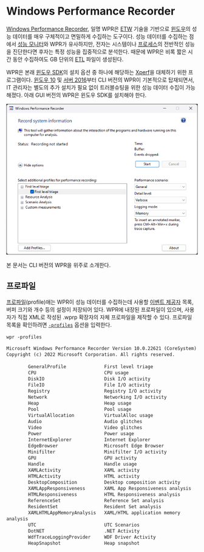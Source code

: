 # Windows Performance Recorder
[Windows Performance Recorder](https://learn.microsoft.com/en-us/windows-hardware/test/wpt/windows-performance-recorder), 일명 WPR은 [ETW](ETW.md) 기술을 기반으로 [윈도우](Windows.md)의 성능 데이터를 매우 구체적이고 면밀하게 수집하는 도구이다. 성능 데이터를 수집하는 점에서 [성능 모니터](Performance_Monitor.md)와 WPR가 유사하지만, 전자는 시스템이나 [프로세스](Process.md)의 전반적인 성능을 진단한다면 후자는 특정 성능을 집중적으로 분석한다. 때문에 WPR은 비록 짧은 시간 동안 수집하여도 GB 단위의 [ETL](ETW.md#이벤트-추적-로그) 파일이 생성된다.

WPR은 본래 [윈도우 SDK](https://aka.ms/windowssdk)의 설치 옵션 중 하나에 해당하는 [Xperf](https://learn.microsoft.com/en-us/previous-versions/windows/it-pro/windows-8.1-and-8/hh162920(v=win.10))을 대체하기 위한 프로그램이다. [윈도우 10](https://ko.wikipedia.org/wiki/윈도우_10) 및 [서버 2016](https://ko.wikipedia.org/wiki/윈도우_서버_2016)부터 CLI 버전의 WPR이 기본적으로 탑재되면서, IT 관리자는 별도의 추가 설치가 필요 없이 트러블슈팅을 위한 성능 데이터 수집이 가능해졌다. 아래 GUI 버전의 WPR은 윈도우 SDK를 설치해야 한다.

![GUI 버전의 WPR인 wprui.exe 실행 화면](./images/wprui_startup.png)

본 문서는 CLI 버전의 WPR을 위주로 소개한다.

## 프로파일
[프로파일](https://learn.microsoft.com/en-us/windows-hardware/test/wpt/recording-profiles)(profile)애는 WPR이 성능 데이터를 수집하는데 사용할 [이벤트 제공자](ETW.md) 목록, 버퍼 크기와 개수 등의 설정이 저장되어 있다. WPR에 내장된 프로파일이 있으며, 사용자가 직접 XML로 작성된 .wprp 확장자의 자체 프로파일을 제작할 수 있다. 프로파일 목록을 확인하려면 [`-profiles`](https://learn.microsoft.com/en-us/windows-hardware/test/wpt/wpr-command-line-options#profiles) 옵션을 입력한다.

```terminal
wpr -profiles
```
```
Microsoft Windows Performance Recorder Version 10.0.22621 (CoreSystem)
Copyright (c) 2022 Microsoft Corporation. All rights reserved.

        GeneralProfile              First level triage
        CPU                         CPU usage
        DiskIO                      Disk I/O activity
        FileIO                      File I/O activity
        Registry                    Registry I/O activity
        Network                     Networking I/O activity
        Heap                        Heap usage
        Pool                        Pool usage
        VirtualAllocation           VirtualAlloc usage
        Audio                       Audio glitches
        Video                       Video glitches
        Power                       Power usage
        InternetExplorer            Internet Explorer
        EdgeBrowser                 Microsoft Edge Browser
        Minifilter                  Minifilter I/O activity
        GPU                         GPU activity
        Handle                      Handle usage
        XAMLActivity                XAML activity
        HTMLActivity                HTML activity
        DesktopComposition          Desktop composition activity
        XAMLAppResponsiveness       XAML App Responsiveness analysis
        HTMLResponsiveness          HTML Responsiveness analysis
        ReferenceSet                Reference Set analysis
        ResidentSet                 Resident Set analysis
        XAMLHTMLAppMemoryAnalysis   XAML/HTML application memory analysis
        UTC                         UTC Scenarios
        DotNET                      .NET Activity
        WdfTraceLoggingProvider     WDF Driver Activity
        HeapSnapshot                Heap snapshot
```
